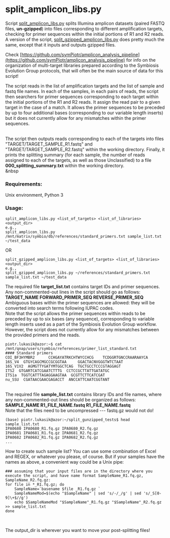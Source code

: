 # split_amplicon_libs.py
Script [split_amplicon_libs.py](split_amplicon_libs.py) splits Illumina amplicon datasets (paired FASTQ files, **un-gzipped**) into files corresponding to different amplification targets, checking for primer sequences within the initial portions of R1 and R2 reads.   
A version of the script, [split_gzipped_amplicon_libs.py](split_gzipped_amplicon_libs.py) does pretty much the same, except that it inputs and outputs gzipped files.  
  
Check [https://github.com/symPiotr/amplicon_analysis_pipeline](https://github.com/symPiotr/amplicon_analysis_pipeline) for info on the organization of multi-target libraries prepared according to the Symbiosis Evolution Group protocols, that will often be the main source of data for this script!
&nbsp;    
  
The script reads in the list of amplification targets and the list of sample and fastq file names. In each of the samples, in each pairs of reads, the script then searchers for primer sequences corresponding to each target within the initial portions of the R1 and R2 reads. It assign the read pair to a given target in the case of a match. It allows the primer sequences to be preceded by up to four additional bases (corresponding to our variable length inserts) but it does not currently allow for any mismatches within the primer sequences.  
&nbsp;  
  
The script then outputs reads corresponding to each of the targets into files "TARGET/TARGET_SAMPLE_R1.fastq" and "TARGET/TARGET_SAMPLE_R2.fastq" within the working directory. Finally, it prints the splitting summary (for each sample, the number of reads assigned to each of the targets, as well as those Unclassified) to a file **000_splitting_summary.txt** within the working directory.  
&nbsp  
  
### Requirements: 
Unix environment, Python 3

### Usage:
```
split_amplicon_libs.py <list_of_targets> <list_of_libraries> <output_dir>
e.g., 
split_amplicon_libs.py /mnt/matrix/symbio/db/references/standard_primers.txt sample_list.txt ~/test_data
```
OR
```
split_gzipped_amplicon_libs.py <list_of_targets> <list_of_libraries> <output_dir>
e.g., 
split_gzipped_amplicon_libs.py ~/references/standard_primers.txt sample_list.txt ~/test_data
```
  
The required file **target_list.txt** contains target IDs and primer sequences. Any non-commented-out lines in the script should go as follows:   
**TARGET_NAME <tab> FORWARD_PRIMER_SEQ <tab> REVERSE_PRIMER_SEQ**   
Ambiguous bases within the primer sequences are allowed: they will be converted into search terms following IUPAC codes.  
Note that the script allows the primer sequences within reads to be preceded by up to six bases (any sequence), corresponding to variable length inserts used as a part of the Symbiosis Evolution Group workflow. However, the script does not currently allow for any mismatches between the provided primers and the reads.  
```
piotr.lukasik@azor:~$ cat /mnt/qnap/users/symbio/references/primer_list_standard.txt
#### Standard primers
COI_BF3HYMBR2      CCHGAYATRKCHTWYCCHCG    TCDGGRTGNCCRAARAAYCA
16S_V4  GTGYCAGCMGCCGCGGTAA     GGACTACNVGGGTWTCTAAT
16S_V1V2  AGMGTTYGATYMTGGCTCAG  TGCTGCCTCCCGTAGGAGT
ITS2  GTGARTCATCGAATCTTTG  CCTCCGCTTATTGATATGC
ITS1a  TGGTCATTTAGAGGAAGTAA  GCGTTCTTCATCGAT
nu_SSU	CGATAACGAACGAGACCT	ANCCATTCAATCGGTANT
```  
&nbsp;  
The required file **sample_list.txt** contains library IDs and file names, where any non-commented-out lines should be organized as follows:  
**SAMPLE_NAME <tab>  R1_FILE_NAME.fastq <tab> R1_FILE_NAME.fastq**  
Note that the files need to be uncompressed --- fastq.gz would not do!  
```
(base) piotr.lukasik@azor:~/split_gunzipped_tests$ head sample_list.txt
IPA0680 IPA0680_R1.fq.gz IPA0680_R2.fq.gz
IPA0681 IPA0681_R1.fq.gz IPA0681_R2.fq.gz
IPA0682 IPA0682_R1.fq.gz IPA0682_R2.fq.gz
...
```  
How to create such sample list? You can use some combination of Excel and REGEX, or whatever you please, of course. But if your samples have the names as above, a convenient way could be a Unix pipe:  
```
### assuming that your input files are in the directory where you execute the script, and have name format SampleName_R1.fq.gz, SampleName_R2.fq.gz:
for file in *_R1.fq.gz; do
    SampleName=`basename $file _R1.fq.gz `
    SampleNameMod=$(echo "$SampleName" | sed 's/-/_/g' | sed 's/_S[0-9]\+$//g')
    echo $SampleNameMod "$SampleName"_R1.fq.gz "$SampleName"_R2.fq.gz >> sample_list.txt
done
```  
  
&nbsp;  

The output_dir is wherever you want to move your post-splitting files!
